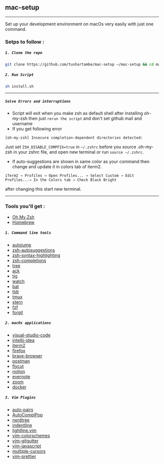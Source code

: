## mac-setup

---
Set up your development environment on macOs very easily with just one command.

### Setps to follow :

##### `1. Clone the repo`

```bash
git clone https://github.com/tushartambe/mac-setup ~/mac-setup && cd mac-setup
```

##### `2. Run Script`

```bash
sh install.sh
```

---

##### `Solve Errors and interruptions`

* Script will exit when you make zsh as default shell after installing oh-my-zsh then just `rerun the script` and don't set github mail and username
* If you get following error
```
[oh-my-zsh] Insecure completion-dependent directories detected:
```
Just set `ZSH_DISABLE_COMPFIX=true` in `~/.zshrc` before you source .oh-my-zsh in your zshrc file, and open new terminal or run `source ~/.zshrc`. 
* If auto-suggestions are shown in same color as your command then change and update it in colors tab of iterm2.
```
iTerm2 → Profiles → Open Profiles... → Select Custom → Edit Profiles...→ In the Colors tab → Check Black Bright
```
after changing this start new terminal.

---

### Tools you'll get : 

- [Oh My Zsh](https://github.com/robbyrussell/oh-my-zsh)
- [Homebrew](http://brew.sh/)

##### `1. Command line tools`
- [autojump](https://github.com/wting/autojump)
- [zsh-autosuggestions](https://github.com/zsh-users/zsh-autosuggestions)
- [zsh-syntax-highlighting](https://github.com/zsh-users/zsh-syntax-highlighting)
- [zsh-completions](https://github.com/zsh-users/zsh-completions)
- [tree](http://mama.indstate.edu/users/ice/tree/)
- [ack](https://beyondgrep.com/)
- [tig](https://jonas.github.io/tig/)
- [watch](https://gitlab.com/procps-ng/procps)
- [bat](https://github.com/sharkdp/bat)
- [tldr](https://tldr.sh/)
- [tmux](https://tmux.github.io/)
- [stern](https://github.com/stern/stern)
- [fzf](https://github.com/junegunn/fzf)
- [forgit](https://github.com/wfxr/forgit)

##### `2. macOs applications`
- [visual-studio-code](https://code.visualstudio.com/)
- [intellij-idea](https://www.jetbrains.com/idea/)
- [iterm2](https://iterm2.com/)
- [firefox](https://www.mozilla.org/en-US/firefox/)
- [brave-browser](https://brave.com/)
- [postman](https://www.postman.com/)
- [flycut](https://github.com/TermiT/Flycut)
- [notion](https://www.notion.so/)
- [evernote](https://evernote.com/)
- [zoom](https://www.zoom.us/)
- [docker](https://www.docker.com/products/docker-desktop)

##### `3. Vim Plugins`

- [auto-pairs](https://github.com/jiangmiao/auto-pairs.git)
- [AutoComplPop](https://github.com/vim-scripts/AutoComplPop.git)
- [nerdtree](https://github.com/scrooloose/nerdtree.git)
- [indentline](https://github.com/yggdroot/indentline.git)
- [lightline.vim](https://github.com/itchyny/lightline.vim.git)
- [vim-colorschemes](https://github.com/flazz/vim-colorschemes.git)
- [vim-gitgutter](https://github.com/airblade/vim-gitgutter.git)
- [vim-javascript](https://github.com/pangloss/vim-javascript.git)
- [multiple-cursors](https://github.com/terryma/vim-multiple-cursors.git)
- [vim-prettier](https://github.com/prettier/vim-prettier.git)